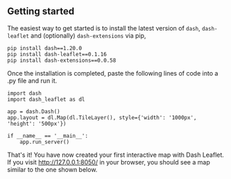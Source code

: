 ## Getting started

The easiest way to get started is to install the latest version of `dash`, `dash-leaflet` and (optionally) `dash-extensions` via pip,

```
pip install dash==1.20.0
pip install dash-leaflet==0.1.16
pip install dash-extensions==0.0.58
```

Once the installation is completed, paste the following lines of code into a .py file and run it.

````
import dash
import dash_leaflet as dl

app = dash.Dash()
app.layout = dl.Map(dl.TileLayer(), style={'width': '1000px', 'height': '500px'})

if __name__ == '__main__':
    app.run_server()    
````

That's it! You have now created your first interactive map with Dash Leaflet. If you visit http://127.0.0.1:8050/ in your browser, you should see a map similar to the one shown below. 